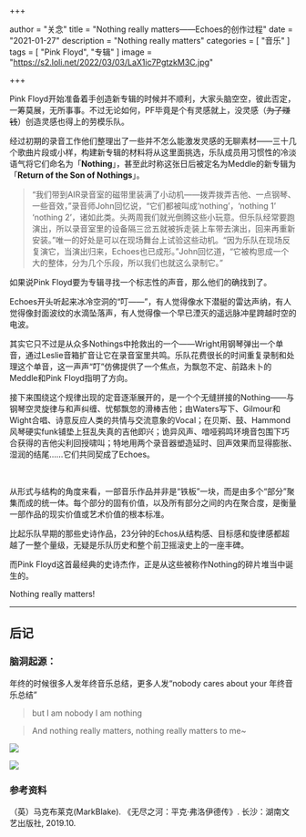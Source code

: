 +++

author = "关念"
title = "Nothing really matters——Echoes的创作过程"
date = "2021-01-27"
description = "Nothing really matters"
categories = [
    "音乐"
]
tags = [
    "Pink Floyd",
    "专辑"
]
image = "https://s2.loli.net/2022/03/03/LaX1ic7PgtzkM3C.jpg"

+++

Pink Floyd开始准备着手创造新专辑的时候并不顺利，大家头脑空空，彼此否定，一筹莫展，无所事事。不过无论如何，PF毕竟是个有灵感就上，没灵感（~~为了赚钱~~）创造灵感也得上的劳模乐队。

经过初期的录音工作他们整理出了一些并不怎么能激发灵感的无聊素材——三十几个歌曲片段或小样，构建新专辑的材料将从这里面挑选，乐队成员用习惯性的冷淡语气将它们命名为「**Nothing**」，甚至此时称这张日后被定名为Meddle的新专辑为「**Return of the Son of Nothings**」。

> “我们带到AIR录音室的磁带里装满了小动机——拨弄拨弄吉他、一点钢琴、一些音效，”录音师John回忆说，“它们都被叫成‘nothing’，‘nothing 1’ ‘nothing 2’，诸如此类。头两周我们就光倒腾这些小玩意。但乐队经常要跑演出，所以录音室里的设备隔三岔五就被拆走装上车带去演出，回来再重新安装。”唯一的好处是可以在现场舞台上试验这些动机。“因为乐队在现场反复演它，当演出归来，Echoes也已成形。”John回忆道，“它被构思成一个大的整体，分为几个乐段，所以我们也就这么录制它。”

如果说Pink Floyd要为专辑寻找一个标志性的声音，那么他们的确找到了。

Echoes开头听起来冰冷空洞的“叮——”，有人觉得像水下潜艇的雷达声纳，有人觉得像封面波纹的水滴坠落声，有人觉得像一个早已湮灭的遥远脉冲星跨越时空的电波。

其实它只不过是从众多Nothings中抢救出的一个——Wright用钢琴弹出一个单音，通过Leslie音箱扩音让它在录音室里共鸣。乐队花费很长的时间重复录制和处理这个单音，这一声声“叮”仿佛提供了一个焦点，为飘忽不定、前路未卜的Meddle和Pink Floyd指明了方向。

接下来围绕这个规律出现的定音逐渐展开的，是一个个无缝拼接的Nothing——与钢琴空灵旋律与和声纠缠、忧郁飘忽的滑棒吉他；由Waters写下、Gilmour和Wight合唱、诗意反应人类的共情与交流意象的Vocal；在贝斯、鼓、Hammond风琴硬实funk铺垫上狂乱失真的吉他即兴；诡异风声、喑哑鸦鸣环境音包围下巧合获得的吉他尖利回授啸叫；特地用两个录音器塑造延时、回声效果而显得膨胀、湿润的结尾……它们共同契成了Echoes。

<br/>

从形式与结构的角度来看，一部音乐作品并非是“铁板”一块，而是由多个“部分”聚集而成的统一体。每个部分的固有价值，以及所有部分之间的内在聚合度，是衡量一部作品的现实价值或艺术价值的根本标准。

比起乐队早期的那些史诗作品，23分钟的Echos从结构感、目标感和旋律感都超越了一整个量级，无疑是乐队历史和整个前卫摇滚史上的一座丰碑。

而Pink Floyd这首最经典的史诗杰作，正是从这些被称作Nothing的碎片堆当中诞生的。

Nothing really matters!



---

## 后记

### 脑洞起源：

年终的时候很多人发年终音乐总结，更多人发“nobody cares about your 年终音乐总结”

> but I am nobody I am nothing

> And nothing really matters, nothing really matters to me~

![](https://img9.doubanio.com/view/note/l/public/p79516845.webp)

![](https://img9.doubanio.com/view/note/l/public/p79516846.webp)

### 参考资料

 （英）马克布莱克(MarkBlake). 《无尽之河：平克·弗洛伊德传》. 长沙：湖南文艺出版社, 2019.10.
